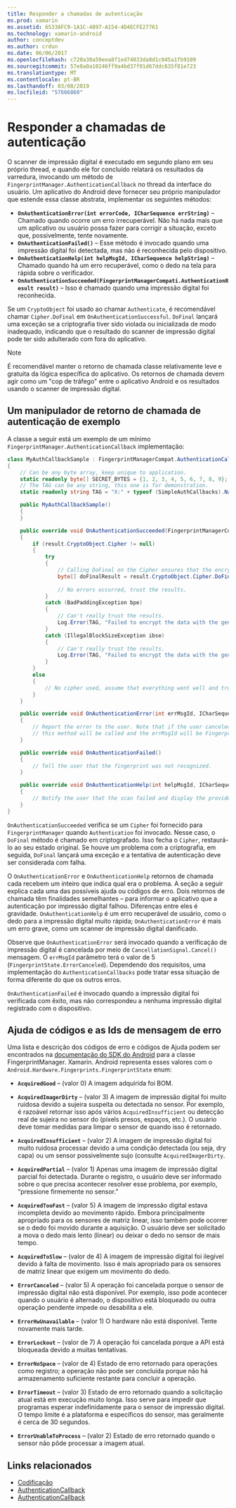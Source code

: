 ```yaml
---
title: Responder a chamadas de autenticação
ms.prod: xamarin
ms.assetid: 6533AFC9-1A1C-4897-A154-4D4ECFE27761
ms.technology: xamarin-android
author: conceptdev
ms.author: crdun
ms.date: 06/06/2017
ms.openlocfilehash: c720a30a59eea8f1ed74033da8d1c045a1fb9109
ms.sourcegitcommit: 57e8a0a10246ff9a4bd37f01d67ddc635f81e723
ms.translationtype: MT
ms.contentlocale: pt-BR
ms.lasthandoff: 03/08/2019
ms.locfileid: "57666860"
---
```

# <a name="responding-to-authentication-callbacks"></a>Responder a chamadas de autenticação

O scanner de impressão digital é executado em segundo plano em seu próprio thread, e quando ele for concluído relatará os resultados da varredura, invocando um método de `FingerprintManager.AuthenticationCallback` no thread da interface do usuário. Um aplicativo do Android deve fornecer seu próprio manipulador que estende essa classe abstrata, implementar os seguintes métodos:

* **`OnAuthenticationError(int errorCode, ICharSequence errString)`** &ndash; Chamado quando ocorre um erro irrecuperável. Não há nada mais que um aplicativo ou usuário possa fazer para corrigir a situação, exceto que, possivelmente, tente novamente.
* **`OnAuthenticationFailed()`** &ndash; Esse método é invocado quando uma impressão digital foi detectada, mas não é reconhecida pelo dispositivo.
* **`OnAuthenticationHelp(int helpMsgId, ICharSequence helpString)`** &ndash; Chamado quando há um erro recuperável, como o dedo na tela para rápida sobre o verificador.
* **`OnAuthenticationSucceeded(FingerprintManagerCompati.AuthenticationResult result)`** &ndash; Isso é chamado quando uma impressão digital foi reconhecida.

Se um `CryptoObject` foi usado ao chamar `Authenticate`, é recomendável chamar `Cipher.DoFinal` em `OnAuthenticationSuccessful`.
`DoFinal` lançará uma exceção se a criptografia tiver sido violada ou inicializada de modo inadequado, indicando que o resultado do scanner de impressão digital pode ter sido adulterado com fora do aplicativo.


> [!NOTE]
> É recomendável manter o retorno de chamada classe relativamente leve e gratuita da lógica específica do aplicativo. Os retornos de chamada devem agir como um "cop de tráfego" entre o aplicativo Android e os resultados usando o scanner de impressão digital.

## <a name="a-sample-authentication-callback-handler"></a>Um manipulador de retorno de chamada de autenticação de exemplo

A classe a seguir está um exemplo de um mínimo `FingerprintManager.AuthenticationCallback` implementação: 

```csharp
class MyAuthCallbackSample : FingerprintManagerCompat.AuthenticationCallback
{
    // Can be any byte array, keep unique to application.
    static readonly byte[] SECRET_BYTES = {1, 2, 3, 4, 5, 6, 7, 8, 9};
    // The TAG can be any string, this one is for demonstration.
    static readonly string TAG = "X:" + typeof (SimpleAuthCallbacks).Name;

    public MyAuthCallbackSample()
    {
    }

    public override void OnAuthenticationSucceeded(FingerprintManagerCompat.AuthenticationResult result)
    {
        if (result.CryptoObject.Cipher != null) 
        {
            try
            {
                // Calling DoFinal on the Cipher ensures that the encryption worked.
                byte[] doFinalResult = result.CryptoObject.Cipher.DoFinal(SECRET_BYTES);
    
                // No errors occurred, trust the results.              
            }
            catch (BadPaddingException bpe)
            {
                // Can't really trust the results.
                Log.Error(TAG, "Failed to encrypt the data with the generated key." + bpe);
            }
            catch (IllegalBlockSizeException ibse)
            {
                // Can't really trust the results.
                Log.Error(TAG, "Failed to encrypt the data with the generated key." + ibse);
            }
        }
        else
        {
            // No cipher used, assume that everything went well and trust the results.
        }
    }

    public override void OnAuthenticationError(int errMsgId, ICharSequence errString)
    {
        // Report the error to the user. Note that if the user canceled the scan,
        // this method will be called and the errMsgId will be FingerprintState.ErrorCanceled.
    }

    public override void OnAuthenticationFailed()
    {
        // Tell the user that the fingerprint was not recognized.
    }

    public override void OnAuthenticationHelp(int helpMsgId, ICharSequence helpString)
    {
        // Notify the user that the scan failed and display the provided hint.
    }
}
```

`OnAuthenticationSucceeded` verifica se um `Cipher` foi fornecido para `FingerprintManager` quando `Authentication` foi invocado. Nesse caso, o `DoFinal` método é chamado em criptografado. Isso fecha o `Cipher`, restaurá-lo ao seu estado original. Se houve um problema com a criptografia, em seguida, `DoFinal` lançará uma exceção e a tentativa de autenticação deve ser considerada com falha.

O `OnAuthenticationError` e `OnAuthenticationHelp` retornos de chamada cada recebem um inteiro que indica qual era o problema. A seção a seguir explica cada uma das possíveis ajuda ou códigos de erro. Dois retornos de chamada têm finalidades semelhantes &ndash; para informar o aplicativo que a autenticação por impressão digital falhou. Diferenças entre eles é gravidade. `OnAuthenticationHelp` é um erro recuperável de usuário, como o dedo para a impressão digital muito rápida; `OnAuthenticationError` é mais um erro grave, como um scanner de impressão digital danificado.

Observe que `OnAuthenticationError` será invocado quando a verificação de impressão digital é cancelada por meio de `CancellationSignal.Cancel()` mensagem. O `errMsgId` parâmetro terá o valor de 5 (`FingerprintState.ErrorCanceled`). Dependendo dos requisitos, uma implementação do `AuthenticationCallbacks` pode tratar essa situação de forma diferente do que os outros erros. 

`OnAuthenticationFailed` é invocado quando a impressão digital foi verificada com êxito, mas não correspondeu a nenhuma impressão digital registrado com o dispositivo. 

## <a name="help-codes-and-error-message-ids"></a>Ajuda de códigos e as Ids de mensagem de erro 

Uma lista e descrição dos códigos de erro e códigos de Ajuda podem ser encontrados na [documentação do SDK do Android](https://developer.android.com/reference/android/hardware/fingerprint/FingerprintManager.html#FINGERPRINT_ACQUIRED_GOOD) para a classe FingerprintManager. Xamarin. Android representa esses valores com o `Android.Hardware.Fingerprints.FingerprintState` enum:


-   **`AcquiredGood`** &ndash; (valor 0) A imagem adquirida foi BOM.


-   **`AcquiredImagerDirty`** &ndash; (valor 3) A imagem de impressão digital foi muito ruidosa devido a sujeira suspeita ou detectada no sensor. Por exemplo, é razoável retornar isso após vários `AcquiredInsufficient` ou detecção real de sujeira no sensor do (pixels presos, espaços, etc.). O usuário deve tomar medidas para limpar o sensor de quando isso é retornado.


-   **`AcquiredInsufficient`** &ndash; (valor 2) A imagem de impressão digital foi muito ruidosa processar devido a uma condição detectada (ou seja, dry capa) ou um sensor possivelmente sujo (consulte `AcquiredImagerDirty`.



-   **`AcquiredPartial`** &ndash; (valor 1) Apenas uma imagem de impressão digital parcial foi detectada. Durante o registro, o usuário deve ser informado sobre o que precisa acontecer resolver esse problema, por exemplo, &ldquo;pressione firmemente no sensor.&rdquo;



-   **`AcquiredTooFast`** &ndash; (valor 5) A imagem de impressão digital estava incompleta devido ao movimento rápido. Embora principalmente apropriado para os sensores de matriz linear, isso também pode ocorrer se o dedo foi movido durante a aquisição. O usuário deve ser solicitado a mova o dedo mais lento (linear) ou deixar o dedo no sensor de mais tempo.




-   **`AcquiredToSlow`** &ndash; (valor de 4) A imagem de impressão digital foi ilegível devido à falta de movimento. Isso é mais apropriado para os sensores de matriz linear que exigem um movimento do dedo.



-   **`ErrorCanceled`** &ndash; (valor 5) A operação foi cancelada porque o sensor de impressão digital não está disponível. Por exemplo, isso pode acontecer quando o usuário é alternado, o dispositivo está bloqueado ou outra operação pendente impede ou desabilita a ele.



-   **`ErrorHwUnavailable`** &ndash; (valor 1) O hardware não está disponível. Tente novamente mais tarde.




-   **`ErrorLockout`** &ndash; (valor de 7) A operação foi cancelada porque a API está bloqueada devido a muitas tentativas.




-   **`ErrorNoSpace`** &ndash; (valor de 4) Estado de erro retornado para operações como registro; a operação não pode ser concluída porque não há armazenamento suficiente restante para concluir a operação.



-   **`ErrorTimeout`** &ndash; (valor 3) Estado de erro retornado quando a solicitação atual está em execução muito longa. Isso serve para impedir que programas esperar indefinidamente para o sensor de impressão digital. O tempo limite é a plataforma e específicos do sensor, mas geralmente é cerca de 30 segundos.



-   **`ErrorUnableToProcess`** &ndash; (valor 2) Estado de erro retornado quando o sensor não pôde processar a imagem atual.



## <a name="related-links"></a>Links relacionados

- [Codificação](https://docs.oracle.com/javase/7/docs/api/javax/crypto/Cipher.html)
- [AuthenticationCallback](https://developer.android.com/reference/android/hardware/fingerprint/FingerprintManager.AuthenticationCallback.html)
- [AuthenticationCallback](https://developer.android.com/reference/android/support/v4/hardware/fingerprint/FingerprintManagerCompat.AuthenticationCallback.html)
